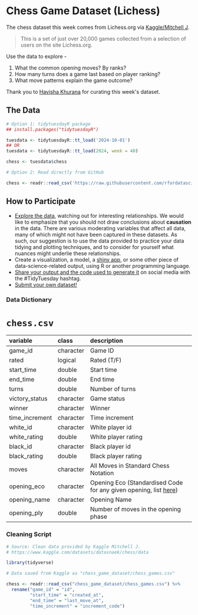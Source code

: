 # Chess Game Dataset (Lichess)

The chess dataset this week comes from Lichess.org via [Kaggle/Mitchell J](https://www.kaggle.com/datasets/datasnaek/chess/data).

> This is a set of just over 20,000 games collected from a selection of users on the site Lichess.org.

Use the data to explore -

1. What the common opening moves? By ranks?
2. How many turns does a game last based on player ranking?
3. What move patterns explain the game outcome?

Thank you to [Havisha Khurana](https://github.com/havishak) for curating this week's dataset.

## The Data

```r
# Option 1: tidytuesdayR package 
## install.packages("tidytuesdayR")

tuesdata <- tidytuesdayR::tt_load('2024-10-01')
## OR
tuesdata <- tidytuesdayR::tt_load(2024, week = 40)

chess <- tuesdata$chess

# Option 2: Read directly from GitHub

chess <- readr::read_csv('https://raw.githubusercontent.com/rfordatascience/tidytuesday/master/data/2024/2024-10-01/chess.csv')
```

## How to Participate

- [Explore the data](https://r4ds.hadley.nz/), watching out for interesting relationships. We would like to emphasize that you should not draw conclusions about **causation** in the data. There are various moderating variables that affect all data, many of which might not have been captured in these datasets. As such, our suggestion is to use the data provided to practice your data tidying and plotting techniques, and to consider for yourself what nuances might underlie these relationships.
- Create a visualization, a model, a [shiny app](https://shiny.posit.co/), or some other piece of data-science-related output, using R or another programming language.
- [Share your output and the code used to generate it](../../../sharing.md) on social media with the #TidyTuesday hashtag.
- [Submit your own dataset!](../../../.github/pr_instructions.md)

### Data Dictionary

# `chess.csv`

|variable       |class     |description                           |
|:--------------|:---------|:-------------------------------------|
|game_id        |character |Game ID |
|rated          |logical   |Rated (T/F) |
|start_time     |double    |Start time |
|end_time       |double    |End time |
|turns          |double    |Number of turns |
|victory_status |character |Game status |
|winner         |character |Winner |
|time_increment |character |Time increment |
|white_id       |character |White player id |
|white_rating   |double    |White player rating |
|black_id       |character |Black player id |
|black_rating   |double    |Black player rating |
|moves          |character |All Moves in Standard Chess Notation |
|opening_eco    |character |Opening Eco  (Standardised Code for any given opening, list [here](https://www.365chess.com/eco.php))|
|opening_name   |character |Opening Name |
|opening_ply    |double    |Number of moves in the opening phase |

### Cleaning Script

```r
# Source: Clean data provided by Kaggle Mitchell J.
# https://www.kaggle.com/datasets/datasnaek/chess/data

library(tidyverse)

# Data saved from Kaggle as "chess_game_dataset/chess_games.csv"

chess <- readr::read_csv("chess_game_dataset/chess_games.csv") %>%
  rename("game_id" = "id",
         "start_time" = "created_at",
         "end_time" = "last_move_at",
         "time_increment" = "increment_code")
```
